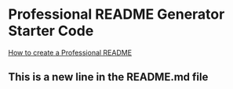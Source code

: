 # Professional README Generator Starter Code

[How to create a Professional README](https://coding-boot-camp.github.io/full-stack/github/professional-readme-guide)

## This is a new line in the README.md file